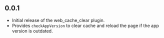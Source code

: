## 0.0.1

* Initial release of the web_cache_clear plugin.
* Provides `checkAppVersion` to clear cache and reload the page if the app version is outdated.